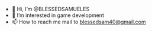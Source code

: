 - 👋 Hi, I’m @BLESSEDSAMUELES
- 👀 I’m interested in game development
- 📫 How to reach me mail to blessedsam40@gmail.com

<!---
BLESSEDSAMUELES/BLESSEDSAMUELES is a ✨ special ✨ repository because its `README.md` (this file) appears on your GitHub profile.
You can click the Preview link to take a look at your changes.
--->
